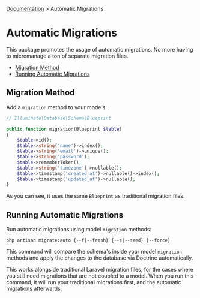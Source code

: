 [Documentation](index.md) > Automatic Migrations

# Automatic Migrations

This package promotes the usage of automatic migrations. No more having to micromanage a ton of separate migration files.

- [Migration Method](#migration-method)
- [Running Automatic Migrations](#running-automatic-migrations)

## Migration Method

Add a `migration` method to your models:

```php
// Illuminate\Database\Schema\Blueprint

public function migration(Blueprint $table)
{
    $table->id();
    $table->string('name')->index();
    $table->string('email')->unique();
    $table->string('password');
    $table->rememberToken();
    $table->string('timezone')->nullable();
    $table->timestamp('created_at')->nullable()->index();
    $table->timestamp('updated_at')->nullable();
}
```

As you can see, it uses the same `Blueprint` as traditional migration files.

## Running Automatic Migrations

Run automatic migrations using model `migration` methods:

```console
php artisan migrate:auto {--f|--fresh} {--s|--seed} {--force}
```

This command will compare the schema's inside your model `migration` methods and apply the changes to the database via Doctrine automatically.

This works alongside traditional Laravel migration files, for the cases where you still need migrations that are not coupled to a model. When you run this command, it will run your traditional migrations first, and the automatic migrations afterwards.
